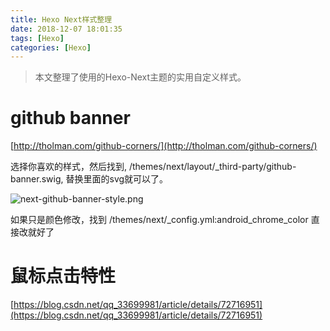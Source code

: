 ```yaml
---
title: Hexo Next样式整理
date: 2018-12-07 18:01:35
tags: [Hexo]
categories: [Hexo]
---
```


> 本文整理了使用的Hexo-Next主题的实用自定义样式。

<!-- more -->
# github banner

[http://tholman.com/github-corners/](http://tholman.com/github-corners/)

选择你喜欢的样式，然后找到, /themes/next/layout/_third-party/github-banner.swig, 替换里面的svg就可以了。

![next-github-banner-style.png](next-github-banner-style.png)

如果只是颜色修改，找到 /themes/next/_config.yml:android_chrome_color 直接改就好了

# 鼠标点击特性
[https://blog.csdn.net/qq_33699981/article/details/72716951](https://blog.csdn.net/qq_33699981/article/details/72716951)
